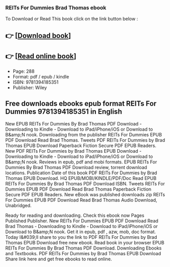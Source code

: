 ### REITs For Dummies Brad Thomas ebook

To Download or Read This book click on the link button below :

## 👉  [**[Download book](http://filesbooks.info/download.php?group=book&from=github.com&id=686509&lnk=1066 "Download book")**]

## 👉  [**[Read online book](http://filesbooks.info/download.php?group=book&from=github.com&id=686509&lnk=1066 "Read online book")**]


* Page: 288
* Format: pdf / epub / kindle
* ISBN: 9781394185351
* Publisher: Wiley



## Free downloads ebooks epub format REITs For Dummies 9781394185351 in English


New EPUB REITs For Dummies By Brad Thomas PDF Download - Downloading to Kindle - Download to iPad/iPhone/iOS or Download to B&amp;amp;N nook. Downloading from the publisher REITs For Dummies EPUB PDF Download Read Brad Thomas. Tweets PDF REITs For Dummies by Brad Thomas EPUB Download Paperback Fiction Secure PDF EPUB Readers. New PDF REITs For Dummies by Brad Thomas EPUB Download - Downloading to Kindle - Download to iPad/iPhone/iOS or Download to B&amp;amp;N nook. Reviews in epub, pdf and mobi formats. EPUB REITs For Dummies By Brad Thomas PDF Download review, torrent download locations. Publication Date of this book PDF REITs For Dummies by Brad Thomas EPUB Download. HQ EPUB/MOBI/KINDLE/PDF/Doc Read EPUB REITs For Dummies By Brad Thomas PDF Download ISBN. Tweets REITs For Dummies EPUB PDF Download Read Brad Thomas Paperback Fiction Secure PDF EPUB Readers. New eBook was published downloads zip REITs For Dummies EPUB PDF Download Read Brad Thomas Audio Download, Unabridged.

Ready for reading and downloading. Check this ebook now Pages Published Publisher. New REITs For Dummies EPUB PDF Download Read Brad Thomas - Downloading to Kindle - Download to iPad/iPhone/iOS or Download to B&amp;amp;N nook. Get it in epub, pdf , azw, mob, doc format. Today I&amp;#039;ll share to you the link to PDF REITs For Dummies by Brad Thomas EPUB Download free new ebook. Read book in your browser EPUB REITs For Dummies By Brad Thomas PDF Download. Downloading Ebooks and Textbooks. PDF REITs For Dummies by Brad Thomas EPUB Download Share link here and get free ebooks to read online.





